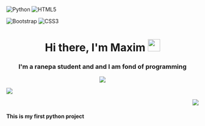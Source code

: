 ![Python](https://img.shields.io/badge/python-3670A0?style=for-the-badge&logo=python&logoColor=ffdd54)
![HTML5](https://img.shields.io/badge/html5-%23E34F26.svg?style=for-the-badge&logo=html5&logoColor=white)

![Bootstrap](https://img.shields.io/badge/bootstrap-%23563D7C.svg?style=for-the-badge&logo=bootstrap&logoColor=white)
![CSS3](https://img.shields.io/badge/css3-%231572B6.svg?style=for-the-badge&logo=css3&logoColor=white)

<h1 align="center">Hi there, I'm Maxim 
<img src="https://github.com/blackcater/blackcater/raw/main/images/Hi.gif" height="32"/></h1>
<h3 align="center">I'm a ranepa student and and I am fond of programming</h3>

<p align="center">
  <img src="http://github-profile-summary-cards.vercel.app/api/cards/profile-details?username=MKoreallycool&theme=blueberry"/>
</p>

<div>
  <p align="left">
    <img src="http://github-profile-summary-cards.vercel.app/api/cards/stats?username=MKoreallycool&theme=blueberry"/>
  </p>

  <p align="right">
    <img src="http://github-profile-summary-cards.vercel.app/api/cards/repos-per-language?username=MKoreallycool&theme=blueberry"/>
  </p>
</div>

<h4>This is my first python project</h4>
